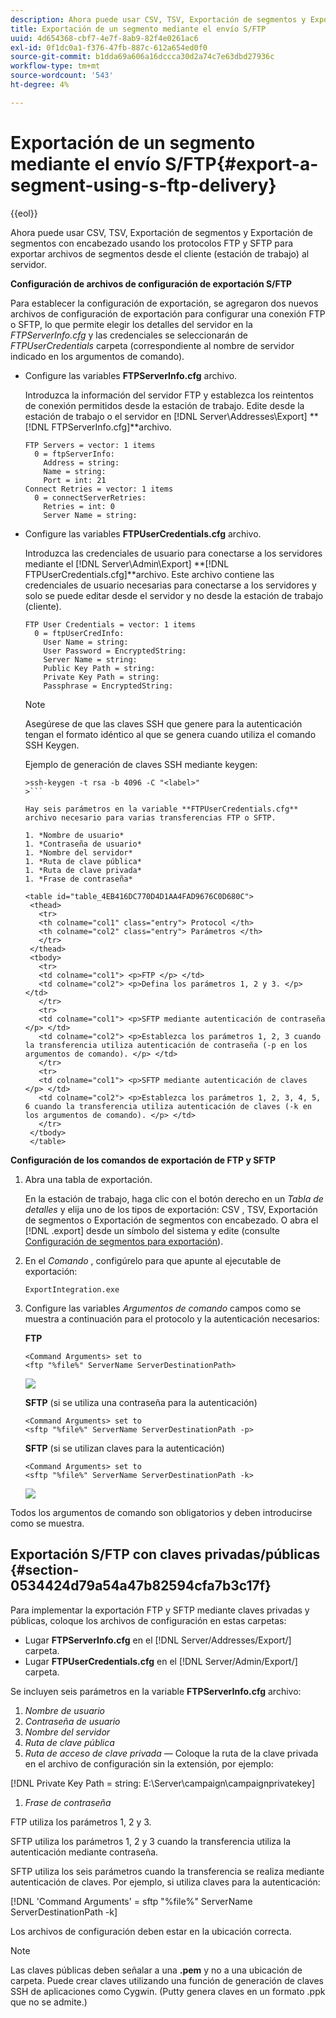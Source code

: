 ```yaml
---
description: Ahora puede usar CSV, TSV, Exportación de segmentos y Exportación de segmentos con encabezado usando los protocolos FTP y SFTP para exportar archivos de segmentos desde el cliente (estación de trabajo) al servidor.
title: Exportación de un segmento mediante el envío S/FTP
uuid: 4d654368-cbf7-4e7f-8ab9-82f4e0261ac6
exl-id: 0f1dc0a1-f376-47fb-887c-612a654ed0f0
source-git-commit: b1dda69a606a16dccca30d2a74c7e63dbd27936c
workflow-type: tm+mt
source-wordcount: '543'
ht-degree: 4%

---
```


# Exportación de un segmento mediante el envío S/FTP{#export-a-segment-using-s-ftp-delivery}

{{eol}}

Ahora puede usar CSV, TSV, Exportación de segmentos y Exportación de segmentos con encabezado usando los protocolos FTP y SFTP para exportar archivos de segmentos desde el cliente (estación de trabajo) al servidor.

**Configuración de archivos de configuración de exportación S/FTP**

Para establecer la configuración de exportación, se agregaron dos nuevos archivos de configuración de exportación para configurar una conexión FTP o SFTP, lo que permite elegir los detalles del servidor en la *FTPServerInfo.cfg* y las credenciales se seleccionarán de *FTPUserCredentials* carpeta (correspondiente al nombre de servidor indicado en los argumentos de comando).

* Configure las variables **FTPServerInfo.cfg** archivo.

   Introduzca la información del servidor FTP y establezca los reintentos de conexión permitidos desde la estación de trabajo. Edite desde la estación de trabajo o el servidor en  [!DNL Server\Addresses\Export\] **[!DNL FTPServerInfo.cfg]**archivo.

   ```
   FTP Servers = vector: 1 items 
     0 = ftpServerInfo:  
       Address = string:  
       Name = string:  
       Port = int: 21 
   Connect Retries = vector: 1 items 
     0 = connectServerRetries:  
       Retries = int: 0 
       Server Name = string:
   ```

* Configure las variables **FTPUserCredentials.cfg** archivo.

   Introduzca las credenciales de usuario para conectarse a los servidores mediante el  [!DNL Server\Admin\Export\] **[!DNL FTPUserCredentials.cfg]**archivo. Este archivo contiene las credenciales de usuario necesarias para conectarse a los servidores y solo se puede editar desde el servidor y no desde la estación de trabajo (cliente).

   ```
   FTP User Credentials = vector: 1 items 
     0 = ftpUserCredInfo: 
       User Name = string:  
       User Password = EncryptedString:  
       Server Name = string:  
       Public Key Path = string:  
       Private Key Path = string:  
       Passphrase = EncryptedString:
   ```

   >[!NOTE]
   >
   >Asegúrese de que las claves SSH que genere para la autenticación tengan el formato idéntico al que se genera cuando utiliza el comando SSH Keygen.
   >
   >Ejemplo de generación de claves SSH mediante keygen:
   >
   >
   ```
   >ssh-keygen -t rsa -b 4096 -C "<label>"
   >```

   Hay seis parámetros en la variable **FTPUserCredentials.cfg** archivo necesario para varias transferencias FTP o SFTP.

   1. *Nombre de usuario*
   1. *Contraseña de usuario*
   1. *Nombre del servidor*
   1. *Ruta de clave pública*
   1. *Ruta de clave privada*
   1. *Frase de contraseña*

   <table id="table_4EB416DC770D4D1AA4FAD9676C0D680C"> 
    <thead> 
      <tr> 
      <th colname="col1" class="entry"> Protocol </th> 
      <th colname="col2" class="entry"> Parámetros </th> 
      </tr> 
    </thead>
    <tbody> 
      <tr> 
      <td colname="col1"> <p>FTP </p> </td> 
      <td colname="col2"> <p>Defina los parámetros 1, 2 y 3. </p> </td> 
      </tr> 
      <tr> 
      <td colname="col1"> <p>SFTP mediante autenticación de contraseña </p> </td> 
      <td colname="col2"> <p>Establezca los parámetros 1, 2, 3 cuando la transferencia utiliza autenticación de contraseña (-p en los argumentos de comando). </p> </td> 
      </tr> 
      <tr> 
      <td colname="col1"> <p>SFTP mediante autenticación de claves </p> </td> 
      <td colname="col2"> <p>Establezca los parámetros 1, 2, 3, 4, 5, 6 cuando la transferencia utiliza autenticación de claves (-k en los argumentos de comando). </p> </td> 
      </tr> 
    </tbody> 
    </table>

**Configuración de los comandos de exportación de FTP y SFTP**

1. Abra una tabla de exportación.

   En la estación de trabajo, haga clic con el botón derecho en un *Tabla de detalles* y elija uno de los tipos de exportación: CSV , TSV, Exportación de segmentos o Exportación de segmentos con encabezado. O abra el [!DNL .export] desde un símbolo del sistema y edite (consulte [Configuración de segmentos para exportación](../../../home/c-get-started/c-exp-data-seg-exp/t-config-sgts-expt.md#task-8857f221fa66463990ec9b60db6db372)).

1. En el *Comando* , configúrelo para que apunte al ejecutable de exportación:

   ```
   ExportIntegration.exe
   ```

1. Configure las variables *Argumentos de comando* campos como se muestra a continuación para el protocolo y la autenticación necesarios:

   **FTP**

   ```
   <Command Arguments> set to  
   <ftp "%file%" ServerName ServerDestinationPath>
   ```

   ![](assets/FTP_Command_arguments.png)

   **SFTP** (si se utiliza una contraseña para la autenticación)

   ```
   <Command Arguments> set to  
   <sftp "%file%" ServerName ServerDestinationPath -p>
   ```

   **SFTP** (si se utilizan claves para la autenticación)

   ```
   <Command Arguments> set to  
   <sftp "%file%" ServerName ServerDestinationPath -k>
   ```

   ![](assets/SFTP_command_arguments.png)

Todos los argumentos de comando son obligatorios y deben introducirse como se muestra.

## Exportación S/FTP con claves privadas/públicas {#section-0534424d79a54a47b82594cfa7b3c17f}

Para implementar la exportación FTP y SFTP mediante claves privadas y públicas, coloque los archivos de configuración en estas carpetas:

* Lugar **FTPServerInfo.cfg** en el [!DNL Server/Addresses/Export/] carpeta.
* Lugar **FTPUserCredentials.cfg** en el [!DNL Server/Admin/Export/] carpeta.

Se incluyen seis parámetros en la variable **FTPServerInfo.cfg** archivo:

1. *Nombre de usuario*
1. *Contraseña de usuario*
1. *Nombre del servidor*
1. *Ruta de clave pública*
1. *Ruta de acceso de clave privada —* Coloque la ruta de la clave privada en el archivo de configuración sin la extensión, por ejemplo:

[!DNL Private Key Path = string: E:\\Server\\campaign\\campaignprivatekey]

1. *Frase de contraseña*

FTP utiliza los parámetros 1, 2 y 3.

SFTP utiliza los parámetros 1, 2 y 3 cuando la transferencia utiliza la autenticación mediante contraseña.

SFTP utiliza los seis parámetros cuando la transferencia se realiza mediante autenticación de claves. Por ejemplo, si utiliza claves para la autenticación:

[!DNL 'Command Arguments' = sftp "%file%" ServerName ServerDestinationPath -k]

Los archivos de configuración deben estar en la ubicación correcta.

>[!NOTE]
>
>Las claves públicas deben señalar a una **.pem** y no a una ubicación de carpeta. Puede crear claves utilizando una función de generación de claves SSH de aplicaciones como Cygwin. (Putty genera claves en un formato .ppk que no se admite.)
